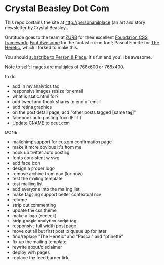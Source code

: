 Crystal Beasley Dot Com
==================

This repo contains the site at [http://personandplace](http://crystalbeasley.com/) (an art and story newsletter by Crystal Beasley).

Gratitude goes to the team at [ZURB](http://zurb.com/) for their excellent [Foundation CSS framework](http://foundation.zurb.com/); [Font Awesome](http://fortawesome.github.com/Font-Awesome/) for the fantastic icon font; Pascal Finette for [The Heretic](http://theheretic.me), which I forked to make this.

You should [subscribe to Person &amp; Place](http://crystalbeasley.com/). It's fun and you'll be awesome.

Note to self: Images are multiples of 768x600 or 768x400.


to do

* add in my analytics tag
* responsive images resize for email
* what is static.html for?
* add tweet and fbook shares to end of email
* add retina graphics
* on the post detail page, add "other posts tagged [same tag]"
* facebook auto posting from IFTTT
* Update CNAME to qcut.com

DONE

* mailchimp support for custom confirmation page
* make it more obvious it's from me
* hook up twitter auto posting
* fonts consistent w swg
* add face icon
* design a proper logo
* remove archive from nav (for now)
* test the mailing template
* test mailing list
* add everyone into the mailing list
* make tagging support better contextual nav
* rel=me
* strip out commenting
* update the css theme
* make a logo (eeeeek)
* strip google analytics script tag
* responsive full width post page
* move out all but first post to queue up for later
* find/replace "The Heretic" and "Pascal" and "pfinette"
* fix up the mailing template
* rewrite about/disclaimer
* deploy with pages
* replace the feed burner link
